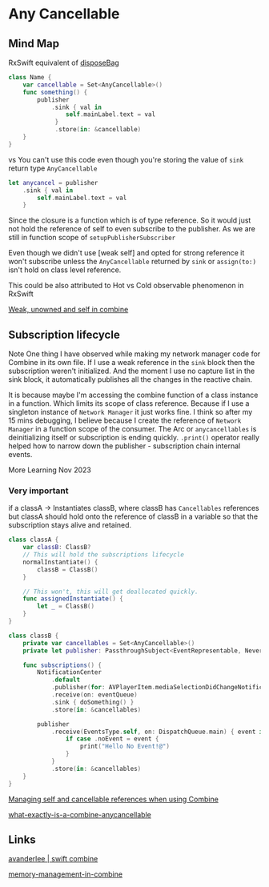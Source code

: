 # Any Cancellable

## Mind Map

RxSwift equivalent of [disposeBag](disposeBag.md)

```swift
class Name {
	var cancellable = Set<AnyCancellable>()
	func something() {
		publisher
			.sink { val in
				self.mainLabel.text = val
		     }
		     .store(in: &cancellable)
	}
}
```

vs 
You can't use this code even though you're storing the value of `sink` return type `AnyCancellable`
```swift
let anycancel = publisher
	.sink { val in
		self.mainLabel.text = val
	}
```

Since the closure is a function which is of type reference.
So it would just not hold the reference of self to even subscribe to the publisher. As we are still in function scope of `setupPublisherSubscriber`

Even though we didn't use [weak self] and opted for strong reference it won't subscribe unless the `AnyCancellable` returned by `sink` or `assign(to:)` isn't hold on class level reference.

This could be also attributed to Hot vs Cold observable phenomenon in RxSwift

[Weak, unowned and self in combine](https://trycombine.com/posts/self-weak-unowned/)



##  Subscription lifecycle

Note
One thing I have observed while making my network manager code for Combine in its own file. If I use a weak reference in the `sink` block then the subscription weren't initialized. And the moment I use no capture list in the sink block, it automatically publishes all the changes in the reactive chain.

It is because maybe I'm accessing the combine function of a class instance in a function. Which limits its scope of class reference.
Because if I use a singleton instance of `Network Manager` it just works fine.
I think so after my 15 mins debugging, I believe because I create the reference of `Network Manager` in a function scope of the consumer. The Arc or `anycancellables` is deinitializing itself or subscription is ending quickly.
`.print()` operator really helped how to narrow down the publisher - subscription chain internal events. 

More Learning Nov 2023
### Very important

if a classA -> Instantiates classB, where classB has `Cancellables` references but classA should hold onto the reference of classB in a variable so that the subscription stays alive and retained.


```swift
class classA {
	var classB: ClassB?
	// This will hold the subscriptions lifecycle
	normalInstantiate() {
		classB = ClassB()
	}

	// This won't, this will get deallocated quickly.
	func assignedInstantiate() {
		let _ = ClassB()
	}
}

class classB {
	private var cancellables = Set<AnyCancellable>()
	private let publisher: PassthroughSubject<EventRepresentable, Never>

	func subscriptions() {
		NotificationCenter
            .default
            .publisher(for: AVPlayerItem.mediaSelectionDidChangeNotification)
            .receive(on: eventQueue)
            .sink { doSomething() }
            .store(in: &cancellables)

		publisher
            .receive(EventsType.self, on: DispatchQueue.main) { event in
                if case .noEvent = event {
                    print("Hello No Event!@")
                }
            }
            .store(in: &cancellables)
	}
}
```

[Managing self and cancellable references when using Combine](https://www.swiftbysundell.com/articles/combine-self-cancellable-memory-management/)

[what-exactly-is-a-combine-anycancellable](https://www.donnywals.com/what-exactly-is-a-combine-anycancellable/)


## Links

[avanderlee | swift combine](https://www.avanderlee.com/swift/combine/)

[memory-management-in-combine](https://tanaschita.com/20220912-memory-management-in-combine/)


